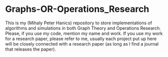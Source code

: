 # Graphs-OR-Operations_Research
This is my (Mihaly Peter Hanics) repository to store implementations of algorithms and simulations in both Graph Theory and Operations Research.
Please, if you use my code, mention my name and work. If you use my work for a research paper, please refer to me, usually each project put up here will be closely connected with a research paper (as long as I find a journal that releases the paper).
